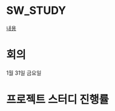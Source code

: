 # SW_STUDY
[내용](https://github.com/nadongjun/SW_STUDY/projects/1)

# 회의 
1월 31일 금요일

# 프로젝트 스터디 진행률
